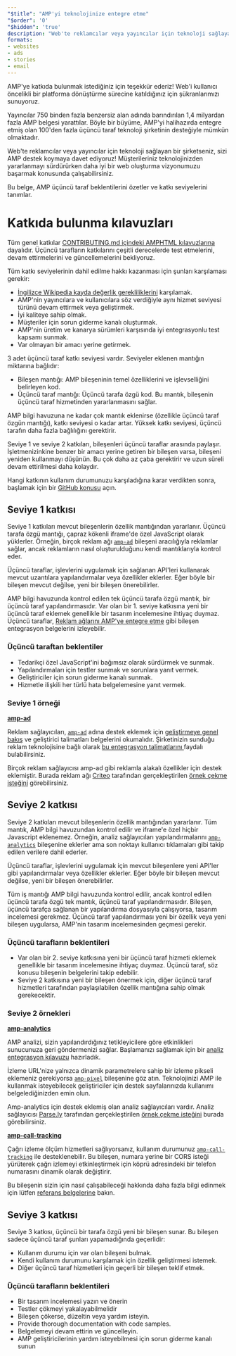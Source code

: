 ```yaml
---
"$title": "AMP'yi teknolojinize entegre etme"
"$order": '0'
"$hidden": 'true'
description: "Web'te reklamcılar veya yayıncılar için teknoloji sağlayan bir şirketseniz, sizi AMP'ye destek koymaya davet ediyoruz! Müşterileriniz teknolojinizden yararlanmayı sürdürürken..."
formats:
- websites
- ads
- stories
- email
---
```


AMP'ye katkıda bulunmak istediğiniz için teşekkür ederiz! Web'i kullanıcı öncelikli bir platforma dönüştürme sürecine katıldığınız için şükranlarımızı sunuyoruz.

Yayıncılar 750 binden fazla benzersiz alan adında barındırılan 1,4 milyardan fazla AMP belgesi yarattılar. Böyle bir büyüme, AMP'yi halihazırda entegre etmiş olan 100'den fazla üçüncü taraf teknoloji şirketinin desteğiyle mümkün olmaktadır.

Web'te reklamcılar veya yayıncılar için teknoloji sağlayan bir şirketseniz, sizi AMP destek koymaya davet ediyoruz! Müşterileriniz teknolojinizden yararlanmayı sürdürürken daha iyi bir web oluşturma vizyonumuzu başarmak konusunda çalışabilirsiniz.

Bu belge, AMP üçüncü taraf beklentilerini özetler ve katkı seviyelerini tanımlar.

# Katkıda bulunma kılavuzları

Tüm genel katkılar [CONTRIBUTING.md içindeki AMPHTML kılavuzlarına](https://github.com/ampproject/amphtml/blob/master/CONTRIBUTING.md) dayalıdır. Üçüncü tarafların katkılarını çeşitli derecelerde test etmelerini, devam ettirmelerini ve güncellemelerini bekliyoruz.

Tüm katkı seviyelerinin dahil edilme hakkı kazanması için şunları karşılaması gerekir:

- [İngilizce Wikipedia kayda değerlik gerekliliklerini](https://en.wikipedia.org/wiki/Wikipedia:Notability) karşılamak.
- AMP'nin yayıncılara ve kullanıcılara söz verdiğiyle aynı hizmet seviyesi türünü devam ettirmek veya geliştirmek.
- İyi kaliteye sahip olmak.
- Müşteriler için sorun giderme kanalı oluşturmak.
- AMP'nin üretim ve kanarya sürümleri karşısında iyi entegrasyonlu test kapsamı sunmak.
- Var olmayan bir amacı yerine getirmek.

3 adet üçüncü taraf katkı seviyesi vardır. Seviyeler eklenen mantığın miktarına bağlıdır:

- Bileşen mantığı: AMP bileşeninin temel özelliklerini ve işlevselliğini belirleyen kod.
- Üçüncü taraf mantığı: Üçüncü tarafa özgü kod. Bu mantık, bileşenin üçüncü taraf hizmetinden yararlanmasını sağlar.

AMP bilgi havuzuna ne kadar çok mantık eklenirse (özellikle üçüncü taraf özgün mantığı), katkı seviyesi o kadar artar. Yüksek katkı seviyesi, üçüncü tarafın daha fazla bağlılığını gerektirir.

Seviye 1 ve seviye 2 katkıları, bileşenleri üçüncü taraflar arasında paylaşır. İşletmenizinkine benzer bir amacı yerine getiren bir bileşen varsa, bileşeni yeniden kullanmayı düşünün. Bu çok daha az çaba gerektirir ve uzun süreli devam ettirilmesi daha kolaydır.

Hangi katkının kullanım durumunuzu karşıladığına karar verdikten sonra, başlamak için bir [GitHub konusu](https://github.com/ampproject/amphtml/issues/new) açın.

## Seviye 1 katkısı

Seviye 1 katkıları mevcut bileşenlerin özellik mantığından yararlanır. Üçüncü tarafa özgü mantığı, çapraz kökenli iframe'de özel JavaScript olarak yüklerler. Örneğin, birçok reklam ağı [`amp-ad`](../../../components/reference/amp-ad.md) bileşeni aracılığıyla reklamlar sağlar, ancak reklamların nasıl oluşturulduğunu kendi mantıklarıyla kontrol eder.

Üçüncü taraflar, işlevlerini uygulamak için sağlanan API'leri kullanarak mevcut uzantılara yapılandırmalar veya özellikler eklerler. Eğer böyle bir bileşen mevcut değilse, yeni bir bileşen önerebilirler.

AMP bilgi havuzunda kontrol edilen tek üçüncü tarafa özgü mantık, bir üçüncü taraf yapılandırmasıdır. Var olan bir 1. seviye katkısına yeni bir üçüncü taraf eklemek genellikle bir tasarım incelemesine ihtiyaç duymaz. Üçüncü taraflar, [Reklam ağlarını AMP'ye entegre etme](https://github.com/ampproject/amphtml/blob/master/ads/README.md) gibi bileşen entegrasyon belgelerini izleyebilir.

### Üçüncü taraftan beklentiler

- Tedarikçi özel JavaScript'ini bağımsız olarak sürdürmek ve sunmak.
- Yapılandırmaları için testler sunmak ve sorunlara yanıt vermek.
- Geliştiriciler için sorun giderme kanalı sunmak.
- Hizmetle ilişkili her türlü hata belgelemesine yanıt vermek.

### Seviye 1 örneği

[**amp-ad**](../../../components/reference/amp-ad.md)

Reklam sağlayıcıları, [<code>amp-ad</code>](https://github.com/ampproject/amphtml/tree/master/ads#overview) adına destek eklemek için [geliştirmeye genel bakış](../../../components/reference/amp-ad.md) ve <a>geliştirici talimatları</a> belgelerini okumalıdır. Şirketinizin sunduğu reklam teknolojisine bağlı olarak [bu entegrasyon talimatlarını ](/content/amp-dev/documentation/guides-and-tutorials/contribute/vendor-contributions/ad-integration-guide.md?format=ads) faydalı bulabilirsiniz.

Birçok reklam sağlayıcısı amp-ad gibi reklamla alakalı özellikler için destek eklemiştir. Burada reklam ağı [Criteo](https://github.com/ampproject/amphtml/pull/2299) tarafından gerçekleştirilen [örnek çekme isteğini](https://github.com/ampproject/amphtml/blob/master/ads/criteo.md) görebilirsiniz.

## Seviye 2 katkısı

Seviye 2 katkıları mevcut bileşenlerin özellik mantığından yararlanır. Tüm mantık, AMP bilgi havuzundan kontrol edilir ve iframe'e özel hiçbir Javascript eklenemez. Örneğin, analiz sağlayıcıları yapılandırmalarını [`amp-analytics`](../../../components/reference/amp-analytics.md) bileşenine eklerler ama son noktayı kullanıcı tıklamaları gibi takip edilen verilere dahil ederler.

Üçüncü taraflar, işlevlerini uygulamak için mevcut bileşenlere yeni API'ler gibi yapılandırmalar veya özellikler eklerler. Eğer böyle bir bileşen mevcut değilse, yeni bir bileşen önerebilirler.

Tüm iş mantığı AMP bilgi havuzunda kontrol edilir, ancak kontrol edilen üçüncü tarafa özgü tek mantık, üçüncü taraf yapılandırmasıdır. Bileşen, üçüncü tarafça sağlanan bir yapılandırma dosyasıyla çalışıyorsa, tasarım incelemesi gerekmez. Üçüncü taraf yapılandırması yeni bir özellik veya yeni bileşen uygularsa, AMP'nin tasarım incelemesinden geçmesi gerekir.

### Üçüncü tarafların beklentileri

- Var olan bir 2. seviye katkısına yeni bir üçüncü taraf hizmeti eklemek genellikle bir tasarım incelemesine ihtiyaç duymaz. Üçüncü taraf, söz konusu bileşenin belgelerini takip edebilir.
- Seviye 2 katkısına yeni bir bileşen önermek için, diğer üçüncü taraf hizmetleri tarafından paylaşılabilen özellik mantığına sahip olmak gerekecektir.

### Seviye 2 örnekleri

[**amp-analytics**](../../../components/reference/amp-analytics.md)

AMP analizi, sizin yapılandırdığınız tetikleyicilere göre etkinlikleri sunucunuza geri göndermenizi sağlar. Başlamanızı sağlamak için bir [analiz entegrasyon kılavuzu](../../optimize-measure/configure-analytics/index.md) hazırladık.

İzleme URL'nize yalnızca dinamik parametrelere sahip bir izleme pikseli eklemeniz gerekiyorsa [`amp-pixel`](../../../components/reference/amp-pixel.md) bileşenine göz atın. Teknolojinizi AMP ile kullanmak isteyebilecek geliştiriciler için destek sayfalarınızda kullanımı belgelediğinizden emin olun.

Amp-analytics için destek eklemiş olan analiz sağlayıcıları vardır. Analiz sağlayıcısı [Parse.ly](https://github.com/ampproject/amphtml/pull/1595) tarafından gerçekleştirilen [örnek çekme isteğini](https://www.parsely.com/help/integration/google-amp/) burada görebilirsiniz.

[**amp-call-tracking**](../../../components/reference/amp-call-tracking.md)

Çağrı izleme ölçüm hizmetleri sağlıyorsanız, kullanım durumunuz [`amp-call-tracking`](../../../components/reference/amp-call-tracking.md) ile desteklenebilir. Bu bileşen, numara yerine bir CORS isteği yürüterek çağrı izlemeyi etkinleştirmek için köprü adresindeki bir telefon numarasını dinamik olarak değiştirir.

Bu bileşenin sizin için nasıl çalışabileceği hakkında daha fazla bilgi edinmek için lütfen [referans belgelerine](../../../components/reference/amp-call-tracking.md) bakın.

## Seviye 3 katkısı

Seviye 3 katkısı, üçüncü bir tarafa özgü yeni bir bileşen sunar. Bu bileşen sadece üçüncü taraf şunları yapamadığında geçerlidir:

- Kullanım durumu için var olan bileşeni bulmak.
- Kendi kullanım durumunu karşılamak için özellik geliştirmesi istemek.
- Diğer üçüncü taraf hizmetleri için geçerli bir bileşen teklif etmek.

### Üçüncü tarafların beklentileri

- Bir tasarım incelemesi yazın ve önerin
- Testler çökmeyi yakalayabilmelidir
- Bileşen çökerse, düzeltin veya yardım isteyin.
- Provide thorough documentation with code samples.
- Belgelemeyi devam ettirin ve güncelleyin.
- AMP geliştiricilerinin yardım isteyebilmesi için sorun giderme kanalı sunun
